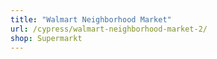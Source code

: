 ```yaml
---
title: "Walmart Neighborhood Market"
url: /cypress/walmart-neighborhood-market-2/
shop: Supermarkt
---
```

